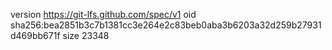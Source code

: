 version https://git-lfs.github.com/spec/v1
oid sha256:bea2851b3c7b1381cc3e264e2c83beb0aba3b6203a32d259b27931d469bb671f
size 23348
